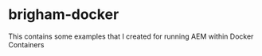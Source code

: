 # brigham-docker
This contains some examples that I created for running AEM within Docker Containers
